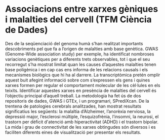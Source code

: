# Associacions entre xarxes gèniques i malalties del cervell (TFM Ciència de Dades)

Des de la seqüenciació del genoma humà s’han realitzat importants descobriments pel que fa a l’origen de malalties amb base genètica. GWAS (Genome-Wide association study) per exemple, ha identificat nombroses variacions genètiques per a diferents trets observables, tot i que el seu recorregut s’ha mostrat limitat quan les causes d’aquestes malalties tenen base poligènica i en cap cas ens informa de les relacions causals i els mecanismes biològics que hi ha al darrere.
La transcriptòmica pretén omplir aquest buit afegint informació sobre com s’expressen els gens i quines xarxes formen per regular el comportament molecular de les cèl·lules en els teixits. Identificar aquestes xarxes en presència de malalties del cervell és l’objectiu principal d’aquell treball. La metodologia ha fet ús de dos repositoris de dades, GWAS i GTEx, i un programari, SPrediXcan.
De la trentena de patologies cerebrals analitzades, han mostrat resultats significatius les següents: la malaltia d’Alzheimer, l’anorèxia nerviosa, la depressió major, l’esclerosi múltiple, l’esquizofrènia, l’insomni, la neurosi, el trastorn per dèficit d'atenció amb hiperactivitat (ADHD) i el trastorn bipolar. La mida i grau de connectivitat de les xarxes obtingudes són diversos i es faciliten diferents eines de visualització per presentar els resultats. 

